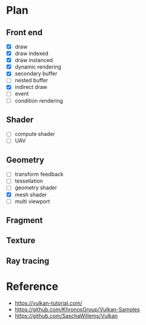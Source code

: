 # Plan
## Front end
- [x] draw
- [x] draw indexed
- [x] draw instanced
- [x] dynamic rendering
- [x] secondary buffer
- [ ] nested buffer
- [x] indirect draw
- [ ] event
- [ ] condition rendering

## Shader
- [ ] compute shader
- [ ] UAV

## Geometry
- [ ] transform feedback
- [ ] tessellation
- [ ] geometry shader
- [x] mesh shader
- [ ] multi viewport

## Fragment

## Texture

## Ray tracing

# Reference
* https://vulkan-tutorial.com/
* https://github.com/KhronosGroup/Vulkan-Samples
* https://github.com/SaschaWillems/Vulkan
